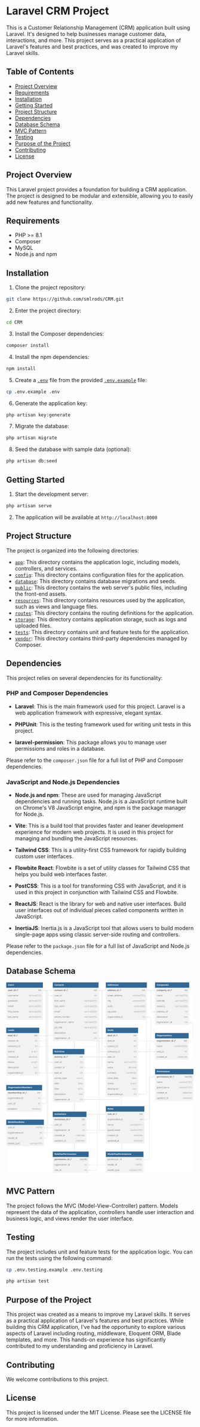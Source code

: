 # Laravel CRM Project

This is a Customer Relationship Management (CRM) application built using Laravel. It's designed to help businesses manage customer data, interactions, and more. This project serves as a practical application of Laravel's features and best practices, and was created to improve my Laravel skills.

## **Table of Contents**

* [Project Overview](#project-overview)
* [Requirements](#requirements)
* [Installation](#Installation)
* [Getting Started](#getting-started)
* [Project Structure](#project-structure)
* [Dependencies](#dependencies)
* [Database Schema](#database-schema)
* [MVC Pattern](#mvc-pattern)
* [Testing](#testing)
* [Purpose of the Project](#purpose-of-the-project)
* [Contributing](#contributing)
* [License](#license)

## **Project Overview**

This Laravel project provides a foundation for building a CRM application. The project is designed to be modular and extensible, allowing you to easily add new features and functionality.

## **Requirements**

* PHP >= 8.1
* Composer
* MySQL
* Node.js and npm

## **Installation**

1. Clone the project repository:

```sh
git clone https://github.com/smlrods/CRM.git
```

2. Enter the project directory:

```sh
cd CRM
```

3. Install the Composer dependencies:

```sh
composer install
```

4. Install the npm dependencies:

```sh
npm install
```

5. Create a [`.env`](command:_github.copilot.openRelativePath?%5B%22.env%22%5D ".env") file from the provided [`.env.example`](command:_github.copilot.openRelativePath?%5B%22.env.example%22%5D ".env.example") file:

```sh
cp .env.example .env
```

6. Generate the application key:

```sh
php artisan key:generate
```

7. Migrate the database:

```sh
php artisan migrate
```

8. Seed the database with sample data (optional):

```sh
php artisan db:seed
```

## **Getting Started**

1. Start the development server:

```sh
php artisan serve
```

2. The application will be available at `http://localhost:8000`

## **Project Structure**

The project is organized into the following directories:

* [`app`](command:_github.copilot.openRelativePath?%5B%22app%22%5D "app"): This directory contains the application logic, including models, controllers, and services.
* [`config`](command:_github.copilot.openRelativePath?%5B%22config%22%5D "config"): This directory contains configuration files for the application.
* [`database`](command:_github.copilot.openRelativePath?%5B%22database%22%5D "database"): This directory contains database migrations and seeds.
* [`public`](command:_github.copilot.openRelativePath?%5B%22public%22%5D "public"): This directory contains the web server's public files, including the front-end assets.
* [`resources`](command:_github.copilot.openRelativePath?%5B%22resources%22%5D "resources"): This directory contains resources used by the application, such as views and language files.
* [`routes`](command:_github.copilot.openRelativePath?%5B%22routes%22%5D "routes"): This directory contains the routing definitions for the application.
* [`storage`](command:_github.copilot.openRelativePath?%5B%22storage%22%5D "storage"): This directory contains application storage, such as logs and uploaded files.
* [`tests`](command:_github.copilot.openRelativePath?%5B%22tests%22%5D "tests"): This directory contains unit and feature tests for the application.
* [`vendor`](command:_github.copilot.openRelativePath?%5B%22vendor%22%5D "vendor"): This directory contains third-party dependencies managed by Composer.

## **Dependencies**

This project relies on several dependencies for its functionality:

### PHP and Composer Dependencies

* **Laravel**: This is the main framework used for this project. Laravel is a web application framework with expressive, elegant syntax.

* **PHPUnit**: This is the testing framework used for writing unit tests in this project.

* **laravel-permission**: This package allows you to manage user permissions and roles in a database.

Please refer to the `composer.json` file for a full list of PHP and Composer dependencies.

### JavaScript and Node.js Dependencies

* **Node.js and npm**: These are used for managing JavaScript dependencies and running tasks. Node.js is a JavaScript runtime built on Chrome's V8 JavaScript engine, and npm is the package manager for Node.js.

* **Vite**: This is a build tool that provides faster and leaner development experience for modern web projects. It is used in this project for managing and bundling the JavaScript resources.

* **Tailwind CSS**: This is a utility-first CSS framework for rapidly building custom user interfaces.

* **Flowbite React**: Flowbite is a set of utility classes for Tailwind CSS that helps you build web interfaces faster.

* **PostCSS**: This is a tool for transforming CSS with JavaScript, and it is used in this project in conjunction with Tailwind CSS and Flowbite.

* **ReactJS**: React is the library for web and native user interfaces. Build user interfaces out of individual pieces called components written in JavaScript.

* **InertiaJS**: Inertia.js is a JavaScript tool that allows users to build modern single-page apps using classic server-side routing and controllers.

Please refer to the `package.json` file for a full list of JavaScript and Node.js dependencies.

## Database Schema

[![Database Schema](./assets/db-schema.svg)](https://dbdiagram.io/d/NEW-CRM-6577200d56d8064ca0cd099a)

## **MVC Pattern**

The project follows the MVC (Model-View-Controller) pattern. Models represent the data of the application, controllers handle user interaction and business logic, and views render the user interface.

## **Testing**

The project includes unit and feature tests for the application logic. You can run the tests using the following command:

```sh
cp .env.testing.example .env.testing
```

```sh
php artisan test
```

## **Purpose of the Project**

This project was created as a means to improve my Laravel skills. It serves as a practical application of Laravel's features and best practices. While building this CRM application, I've had the opportunity to explore various aspects of Laravel including routing, middleware, Eloquent ORM, Blade templates, and more. This hands-on experience has significantly contributed to my understanding and proficiency in Laravel.

## **Contributing**

We welcome contributions to this project.

## **License**

This project is licensed under the MIT License. Please see the LICENSE file for more information.
